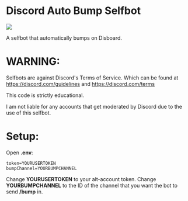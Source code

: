 # Discord Auto Bump Selfbot
[<img src="https://img.shields.io/github/license/appu1232/Discord-Selfbot.svg">](https://github.com/MonkoTubeYT/Disboard-Auto-Bump-Selfbot/blob/main/LICENSE)

A selfbot that automatically bumps on Disboard.
# WARNING:
Selfbots are against Discord's Terms of Service.
Which can be found at https://discord.com/guidelines and https://discord.com/terms

This code is strictly educational.

I am not liable for any accounts that get moderated by Discord due to the use of this selfbot.

# Setup:
Open **.env**:
```
token=YOURUSERTOKEN
bumpChannel=YOURBUMPCHANNEL
```
Change **YOURUSERTOKEN** to your alt-account token.
Change **YOURBUMPCHANNEL** to the ID of the channel that you want the bot to send **/bump** in.
